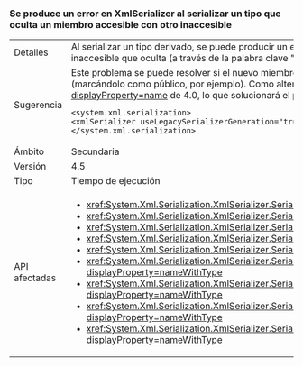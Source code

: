 ### <a name="xmlserializer-fails-while-serializing-a-type-that-hides-an-accessible-member-with-an-inaccessible-one"></a>Se produce un error en XmlSerializer al serializar un tipo que oculta un miembro accesible con otro inaccesible

|   |   |
|---|---|
|Detalles|Al serializar un tipo derivado, se puede producir un error en <xref:System.Xml.Serialization.XmlSerializer?displayProperty=name> si el tipo contiene un campo o una propiedad inaccesible que oculta (a través de la palabra clave "new") un campo o una propiedad del mismo nombre que previamente era accesible (public, por ejemplo) en el tipo base.|
|Sugerencia|Este problema se puede resolver si el nuevo miembro que realiza la ocultación se convierte en accesible para <xref:System.Xml.Serialization.XmlSerializer?displayProperty=name> (marcándolo como público, por ejemplo). Como alternativa, la opción de configuración siguiente volverá al comportamiento de <xref:System.Xml.Serialization.XmlSerializer?displayProperty=name> de 4.0, lo que solucionará el problema:<pre><code class="language-xml">&lt;system.xml.serialization&gt;&#13;&#10;&lt;xmlSerializer useLegacySerializerGeneration=&quot;true&quot; /&gt;&#13;&#10;&lt;/system.xml.serialization&gt;&#13;&#10;</code></pre>|
|Ámbito|Secundaria|
|Versión|4.5|
|Tipo|Tiempo de ejecución|
|API afectadas|<ul><li><xref:System.Xml.Serialization.XmlSerializer.Serialize(System.IO.Stream,System.Object)?displayProperty=nameWithType></li><li><xref:System.Xml.Serialization.XmlSerializer.Serialize(System.IO.TextWriter,System.Object)?displayProperty=nameWithType></li><li><xref:System.Xml.Serialization.XmlSerializer.Serialize(System.Object,System.Xml.Serialization.XmlSerializationWriter)?displayProperty=nameWithType></li><li><xref:System.Xml.Serialization.XmlSerializer.Serialize(System.Xml.XmlWriter,System.Object)?displayProperty=nameWithType></li><li><xref:System.Xml.Serialization.XmlSerializer.Serialize(System.IO.Stream,System.Object,System.Xml.Serialization.XmlSerializerNamespaces)?displayProperty=nameWithType></li><li><xref:System.Xml.Serialization.XmlSerializer.Serialize(System.IO.TextWriter,System.Object,System.Xml.Serialization.XmlSerializerNamespaces)?displayProperty=nameWithType></li><li><xref:System.Xml.Serialization.XmlSerializer.Serialize(System.Xml.XmlWriter,System.Object,System.Xml.Serialization.XmlSerializerNamespaces)?displayProperty=nameWithType></li><li><xref:System.Xml.Serialization.XmlSerializer.Serialize(System.Xml.XmlWriter,System.Object,System.Xml.Serialization.XmlSerializerNamespaces,System.String)?displayProperty=nameWithType></li><li><xref:System.Xml.Serialization.XmlSerializer.Serialize(System.Xml.XmlWriter,System.Object,System.Xml.Serialization.XmlSerializerNamespaces,System.String,System.String)?displayProperty=nameWithType></li></ul>|

